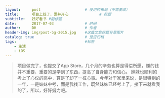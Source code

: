 ```yaml
---
layout:     post   				    # 使用的布局（不需要改）
title:      项目上线了，累并开心 				# 标题 
subtitle:   好好看书 #副标题
date:       2017-07-03 				# 时间
author:     DH 						# 作者
header-img: img/post-bg-2015.jpg 	#这篇文章标题背景图片
catalog: true 						# 是否归档
tags:								#标签
    - 生活
    - iOS
---
```



>项目做完了，也提交了App Store，几个月的辛劳也算是得偿所愿，赚的钱并不重要，重要的是学到了东西，提高了自身能力和信心。
妹妹也顺利的考上了心仪的高中，算是了却了一桩心事。今年对于家里来说，是很特别的一年，一是妹妹中考，而是我找工作，既然妹妹已经考上了，接下来就看我的了，所以，好好努力吧。

